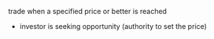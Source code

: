 trade when a specified price or better is reached
- investor is seeking opportunity (authority to set the price)